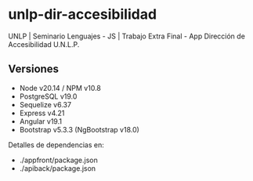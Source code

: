 # unlp-dir-accesibilidad
UNLP | Seminario Lenguajes - JS | Trabajo Extra Final - App Dirección de Accesibilidad U.N.L.P.

## Versiones
* Node v20.14 / NPM v10.8
* PostgreSQL v19.0
* Sequelize v6.37
* Express v4.21
* Angular v19.1
* Bootstrap v5.3.3 (NgBootstrap v18.0)

Detalles de dependencias en:
* ./appfront/package.json
* ./apiback/package.json
